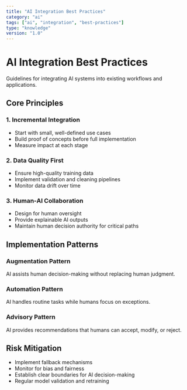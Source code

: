 ```yaml
---
title: "AI Integration Best Practices"
category: "ai"
tags: ["ai", "integration", "best-practices"]
type: "knowledge"
version: "1.0"
---
```


# AI Integration Best Practices

Guidelines for integrating AI systems into existing workflows and applications.

## Core Principles

### 1. Incremental Integration
- Start with small, well-defined use cases
- Build proof of concepts before full implementation
- Measure impact at each stage

### 2. Data Quality First
- Ensure high-quality training data
- Implement validation and cleaning pipelines
- Monitor data drift over time

### 3. Human-AI Collaboration
- Design for human oversight
- Provide explainable AI outputs
- Maintain human decision authority for critical paths

## Implementation Patterns

### Augmentation Pattern
AI assists human decision-making without replacing human judgment.

### Automation Pattern  
AI handles routine tasks while humans focus on exceptions.

### Advisory Pattern
AI provides recommendations that humans can accept, modify, or reject.

## Risk Mitigation

- Implement fallback mechanisms
- Monitor for bias and fairness
- Establish clear boundaries for AI decision-making
- Regular model validation and retraining